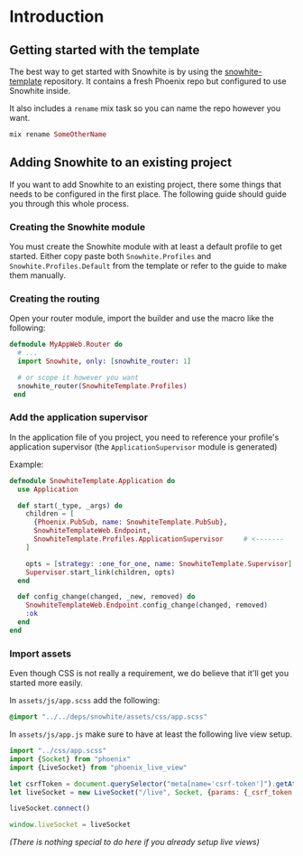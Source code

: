 # Introduction

## Getting started with the template

The best way to get started with Snowhite is by using the [snowhite-template](https://github.com/nicklayb/snowhite) repository. It contains a fresh Phoenix repo but configured to use Snowhite inside.

It also includes a `rename` mix task so you can name the repo however you want.

```elixir
mix rename SomeOtherName
```

## Adding Snowhite to an existing project

If you want to add Snowhite to an existing project, there some things that needs to be configured in the first place. The following guide should guide you through this whole process.

### Creating the Snowhite module

You must create the Snowhite module with at least a default profile to get started. Either copy paste both `Snowhite.Profiles` and `Snowhite.Profiles.Default` from the template or refer to the guide to make them manually.

### Creating the routing

Open your router module, import the builder and use the macro like the following:
```elixir
defmodule MyAppWeb.Router do
  # ...
  import Snowhite, only: [snowhite_router: 1]

  # or scope it however you want
  snowhite_router(SnowhiteTemplate.Profiles)
 end
```

### Add the application supervisor

In the application file of you project, you need to reference your profile's application supervisor (the `ApplicationSupervisor` module is generated)

Example:
```elixir
defmodule SnowhiteTemplate.Application do
  use Application

  def start(_type, _args) do
    children = [
      {Phoenix.PubSub, name: SnowhiteTemplate.PubSub},
      SnowhiteTemplateWeb.Endpoint,
      SnowhiteTemplate.Profiles.ApplicationSupervisor     # <-------
    ]

    opts = [strategy: :one_for_one, name: SnowhiteTemplate.Supervisor]
    Supervisor.start_link(children, opts)
  end

  def config_change(changed, _new, removed) do
    SnowhiteTemplateWeb.Endpoint.config_change(changed, removed)
    :ok
  end
end

```

### Import assets

Even though CSS is not really a requirement, we do believe that it'll get you started more easily.

In `assets/js/app.scss` add the following:
```scss
@import "../../deps/snowhite/assets/css/app.scss"
```

In `assets/js/app.js` make sure to have at least the following live view setup.

```js
import "../css/app.scss"
import {Socket} from "phoenix"
import {LiveSocket} from "phoenix_live_view"

let csrfToken = document.querySelector("meta[name='csrf-token']").getAttribute("content")
let liveSocket = new LiveSocket("/live", Socket, {params: {_csrf_token: csrfToken}})

liveSocket.connect()

window.liveSocket = liveSocket
```
*(There is nothing special to do here if you already setup live views)*
